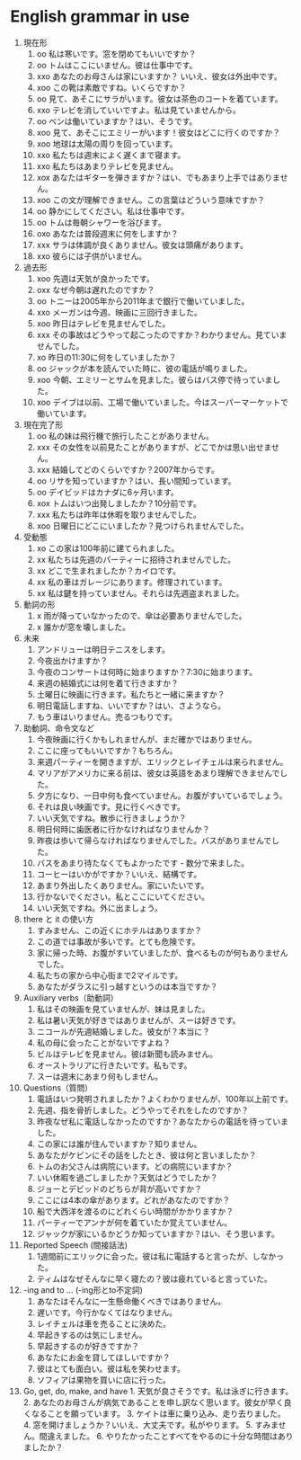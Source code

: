 # English grammar in use

1. 現在形
    1.  oo 私は寒いです。窓を閉めてもいいですか？
    2.  oo トムはここにいません。彼は仕事中です。
    3.  xxo あなたのお母さんは家にいますか？ いいえ、彼女は外出中です。
    4.  xoo この靴は素敵ですね。いくらですか？
    5.  oo 見て、あそこにサラがいます。彼女は茶色のコートを着ています。
    6.  xxo テレビを消していいですよ。私は見ていませんから。
    7.  oo ベンは働いていますか？はい、そうです。
    8.  xoo 見て、あそこにエミリーがいます！彼女はどこに行くのですか？
    9.  xoo 地球は太陽の周りを回っています。
    10. xxo 私たちは週末によく遅くまで寝ます。
    11. xxo 私たちはあまりテレビを見ません。
    12. xox あなたはギターを弾きますか？はい、でもあまり上手ではありません。
    13. xoo この文が理解できません。この言葉はどういう意味ですか？
    14. oo 静かにしてください。私は仕事中です。
    15. oo トムは毎朝シャワーを浴びます。
    16. oxo あなたは普段週末に何をしますか？
    17. xxx サラは体調が良くありません。彼女は頭痛があります。
    18. xxo 彼らには子供がいません。
2. 過去形
    1.  xoo 先週は天気が良かったです。
    2.  oxx なぜ今朝は遅れたのですか？
    3.  oo トニーは2005年から2011年まで銀行で働いていました。
    4.  xxo メーガンは今週、映画に三回行きました。
    5.  xoo 昨日はテレビを見ませんでした。
    6.  xxx その事故はどうやって起こったのですか？わかりません。見ていませんでした。
    7.  xo 昨日の11:30に何をしていましたか？
    8.  oo ジャックが本を読んでいた時に、彼の電話が鳴りました。
    9.  xoo 今朝、エミリーとサムを見ました。彼らはバス停で待っていました。
    10. xoo デイブは以前、工場で働いていました。今はスーパーマーケットで働いています。
3. 現在完了形
    1. oo 私の妹は飛行機で旅行したことがありません。
    2. xxx その女性を以前見たことがありますが、どこでかは思い出せません。
    3. xxx 結婚してどのくらいですか？2007年からです。
    4. oo リサを知っていますか？はい、長い間知っています。
    5. oo デイビッドはカナダに6ヶ月います。
    6. xox トムはいつ出発しましたか？10分前です。
    7. xxx 私たちは昨年は休暇を取りませんでした。
    8. xoo 日曜日にどこにいましたか？見つけられませんでした。
4. 受動態
    1. xo この家は100年前に建てられました。
    2. xx 私たちは先週のパーティーに招待されませんでした。
    3. xx どこで生まれましたか？カイロです。
    4. xx 私の車はガレージにあります。修理されています。
    5. xx 私は鍵を持っていません。それらは先週盗まれました。
5. 動詞の形
    1. x 雨が降っていなかったので、傘は必要ありませんでした。
    2. x 誰かが窓を壊しました。
6. 未来
    1. アンドリューは明日テニスをします。
    2. 今夜出かけますか？
    3. 今夜のコンサートは何時に始まりますか？7:30に始まります。
    4. 来週の結婚式には何を着て行きますか？
    5. 土曜日に映画に行きます。私たちと一緒に来ますか？
    6. 明日電話しますね、いいですか？はい、さようなら。
    7. もう車はいりません。売るつもりです。
7. 助動詞、命令文など
    1. 今夜映画に行くかもしれませんが、まだ確かではありません。
    2. ここに座ってもいいですか？もちろん。
    3. 来週パーティーを開きますが、エリックとレイチェルは来られません。
    4. マリアがアメリカに来る前は、彼女は英語をあまり理解できませんでした。
    5. 夕方になり、一日中何も食べていません。お腹がすいているでしょう。
    6. それは良い映画です。見に行くべきです。
    7. いい天気ですね。散歩に行きましょうか？
    8. 明日何時に歯医者に行かなければなりませんか？
    9. 昨夜は歩いて帰らなければなりませんでした。バスがありませんでした。
    10. バスをあまり待たなくてもよかったです - 数分で来ました。
    11. コーヒーはいかがですか？いいえ、結構です。
    12. あまり外出したくありません。家にいたいです。
    13. 行かないでください。私とここにいてください。
    14. いい天気ですね。外に出ましょう。
8. there と it の使い方
    1. すみません、この近くにホテルはありますか？
    2. この道では事故が多いです。とても危険です。
    3. 家に帰った時、お腹がすいていましたが、食べるものが何もありませんでした。
    4. 私たちの家から中心街まで2マイルです。
    5. あなたがダラスに引っ越すというのは本当ですか？
9. Auxiliary verbs（助動詞）
    1. 私はその映画を見ていませんが、妹は見ました。
    2. 私は暑い天気が好きではありませんが、スーは好きです。
    3. ニコールが先週結婚しました。彼女が？本当に？
    4. 私の母に会ったことがないですよね？
    5. ビルはテレビを見ません。彼は新聞も読みません。
    6. オーストラリアに行きたいです。私もです。
    7. スーは週末にあまり何もしません。
10. Questions（質問）
    1. 電話はいつ発明されましたか？よくわかりませんが、100年以上前です。
    2. 先週、指を骨折しました。どうやってそれをしたのですか？
    3. 昨夜なぜ私に電話しなかったのですか？あなたからの電話を待っていました。
    4. この家には誰が住んでいますか？知りません。
    5. あなたがケビンにその話をしたとき、彼は何と言いましたか？
    6. トムのお父さんは病院にいます。どの病院にいますか？
    7. いい休暇を過ごしましたか？天気はどうでしたか？
    8. ジョーとデビッドのどちらが背が高いですか？
    9. ここには4本の傘があります。どれがあなたのですか？
    10. 船で大西洋を渡るのにどれくらい時間がかかりますか？
    11. パーティーでアンナが何を着ていたか覚えていません。
    12. ジャックが家にいるかどうか知っていますか？はい、そう思います。
11. Reported Speech (間接話法)
    1.  1週間前にエリックに会った。彼は私に電話すると言ったが、しなかった。
    2.  ティムはなぜそんなに早く寝たの？彼は疲れていると言っていた。
12. -ing and to ... (-ing形とto不定詞)
    1. あなたはそんなに一生懸命働くべきではありません。
    2. 遅いです。今行かなくてはなりません。
    3. レイチェルは車を売ることに決めた。
    4. 早起きするのは気にしません。
    5. 早起きするのが好きですか？
    6. あなたにお金を貸してほしいですか？
    7. 彼はとても面白い。彼は私を笑わせます。
    8. ソフィアは果物を買いに店に行った。
 13. Go, get, do, make, and have
    1.  天気が良さそうです。私は泳ぎに行きます。
    2.  あなたのお母さんが病気であることを申し訳なく思います。彼女が早く良くなることを願っています。
    3.  ケイトは車に乗り込み、走り去りました。
    4.  窓を開けましょうか？いいえ、大丈夫です。私がやります。
    5.  すみません。間違えました。
    6.  やりたかったことすべてをやるのに十分な時間はありましたか？